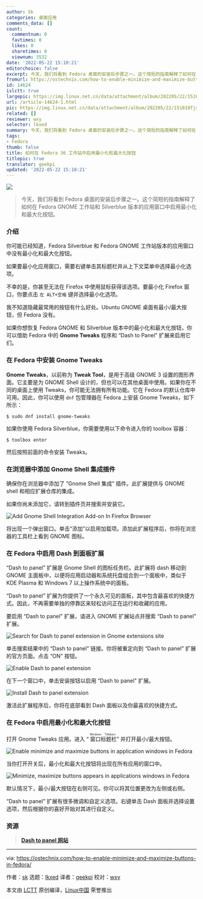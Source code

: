 ```yaml
---
author: Sk
categories: 桌面应用
comments_data: []
count:
  commentnum: 0
  favtimes: 0
  likes: 0
  sharetimes: 0
  viewnum: 3532
date: '2022-05-22 15:10:21'
editorchoice: false
excerpt: 今天，我们将看到 Fedora 桌面的安装后步骤之一。这个简短的指南解释了如何在 Fedora GNOME 工作站和 Silverblue 版本的应用窗口中启用最小化和最大化按钮。
fromurl: https://ostechnix.com/how-to-enable-minimize-and-maximize-buttons-in-fedora/
id: 14624
islctt: true
largepic: https://img.linux.net.cn/data/attachment/album/202205/22/151018fjxtiidtrztri0rr.jpg
url: /article-14624-1.html
pic: https://img.linux.net.cn/data/attachment/album/202205/22/151018fjxtiidtrztri0rr.jpg.thumb.jpg
related: []
reviewer: wxy
selector: lkxed
summary: 今天，我们将看到 Fedora 桌面的安装后步骤之一。这个简短的指南解释了如何在 Fedora GNOME 工作站和 Silverblue 版本的应用窗口中启用最小化和最大化按钮。
tags:
- Fedora
thumb: false
title: 如何在 Fedora 36 工作站中启用最小化和最大化按钮
titlepic: true
translator: geekpi
updated: '2022-05-22 15:10:21'
---
```


![](/data/attachment/album/202205/22/151018fjxtiidtrztri0rr.jpg)



> 
> 今天，我们将看到 Fedora 桌面的安装后步骤之一。这个简短的指南解释了如何在 Fedora GNOME 工作站和 Silverblue 版本的应用窗口中启用最小化和最大化按钮。
> 
> 
> 


### 介绍


你可能已经知道，Fedora Silverblue 和 Fedora GNOME 工作站版本的应用窗口中没有最小化和最大化按钮。


如果要最小化应用窗口，需要右键单击其标题栏并从上下文菜单中选择最小化选项。


不幸的是，你甚至无法在 Firefox 中使用鼠标获得该选项。要最小化 Firefox 窗口，你要点击 `左 ALT+空格` 键并选择最小化选项。


我不知道隐藏最常用的按钮有什么好处。Ubuntu GNOME 桌面有最小/最大按钮，但 Fedora 没有。


如果你想恢复 Fedora GNOME 和 Silverblue 版本中的最小化和最大化按钮，你可以借助 Fedora 中的 **Gnome Tweaks** 程序和 “Dash to Panel” 扩展来启用它们。


### 在 Fedora 中安装 Gnome Tweaks


**Gnome Tweaks**，以前称为 **Tweak Tool**，是用于高级 GNOME 3 设置的图形界面。它主要是为 GNOME Shell 设计的，但也可以在其他桌面中使用。如果你在不同的桌面上使用 Tweaks，你可能无法拥有所有功能。它在 Fedora 的默认仓库中可用。因此，你可以使用 `dnf` 包管理器在 Fedora 上安装 Gnome Tweaks，如下所示：



```
$ sudo dnf install gnome-tweaks

```

如果你使用 Fedora Silverblue，你需要使用以下命令进入你的 toolbox 容器：



```
$ toolbox enter

```

然后按照前面的命令安装 Tweaks。


### 在浏览器中添加 Gnome Shell 集成插件


确保你在浏览器中添加了 “Gnome Shell 集成” 插件。此扩展提供与 GNOME shell 和相应扩展仓库的集成。


如果你尚未添加它，请转到插件页并搜索并安装它。


![Add Gnome Shell Integration Add-on In Firefox Browser](/data/attachment/album/202205/22/151022xv52f90zvr0cr0zy.png)


将出现一个弹出窗口。单击“添加”以启用加载项。添加此扩展程序后，你将在浏览器的工具栏上看到 GNOME 图标。


### 在 Fedora 中启用 Dash 到面板扩展


“Dash to panel” 扩展是 Gnome Shell 的图标任务栏。此扩展将 dash 移动到 GNOME 主面板中，以便将应用启动器和系统托盘组合到一个面板中，类似于 KDE Plasma 和 Windows 7 以上操作系统中的面板。


“Dash to panel” 扩展为你提供了一个永久可见的面板，其中包含最喜欢的快捷方式。因此，不再需要单独的停靠区来轻松访问正在运行和收藏的应用。


要启用 “Dash to panel” 扩展，请进入 GNOME 扩展站点并搜索 “Dash to panel” 扩展。


![Search for Dash to panel extension in Gnome extensions site](/data/attachment/album/202205/22/151023wfge06lddejedduk.png)


单击搜索结果中的 “Dash to panel” 链接。你将被重定向到 “Dash to panel” 扩展的官方页面。点击 “ON” 按钮。


![Enable Dash to panel extension](/data/attachment/album/202205/22/151023q60qc2een5zge0vc.png)


在下一个窗口中，单击安装按钮以启用 “Dash to panel” 扩展。


![Install Dash to panel extension](/data/attachment/album/202205/22/151025zxwrruz8xfxqfxhb.png)


激活此扩展程序后，你将在底部看到 Dash 面板以及你最喜欢的快捷方式。


### 在 Fedora 中启用最小化和最大化按钮


打开 Gnome Tweaks 应用。进入 “<ruby> 窗口标题栏 <rt>  Windows Titlebars </rt></ruby>” 并打开最小/最大按钮。


![Enable minimize and maximize buttons in application windows in Fedora](/data/attachment/album/202205/22/151025hb9zutd2iwuiuc94.png)


当你打开开关后，最小化和最大化按钮将出现在所有应用的窗口中。


![Minimize, maximize buttons appears in applications windows in Fedora](/data/attachment/album/202205/22/151026f1wqsyp6ja4w11lj.png)


默认情况下，最小/最大按钮在右侧可见。你可以将其位置更改为左侧或右侧。


“Dash to panel” 扩展有很多微调和自定义选项。右键单击 Dash 面板并选择设置选项，然后根据你的喜好开始对其进行自定义。


### 资源



> 
> **[Dash to panel 网站](https://extensions.gnome.org/extension/1160/dash-to-panel/)**
> 
> 
> 




---


via: <https://ostechnix.com/how-to-enable-minimize-and-maximize-buttons-in-fedora/>


作者：[sk](https://ostechnix.com/author/sk/) 选题：[lkxed](https://github.com/lkxed) 译者：[geekpi](https://github.com/geekpi) 校对：[wxy](https://github.com/wxy)


本文由 [LCTT](https://github.com/LCTT/TranslateProject) 原创编译，[Linux中国](https://linux.cn/) 荣誉推出